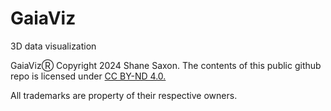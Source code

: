 # GaiaViz
3D data visualization

GaiaVizⓇ Copyright 2024 Shane Saxon. The contents of this public github repo is licensed under [CC BY-ND 4.0.](https://creativecommons.org/licenses/by-nd/4.0/)

All trademarks are property of their respective owners.
